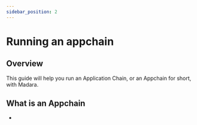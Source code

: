```yaml
---
sidebar_position: 2
---
```


# Running an appchain

## Overview

This guide will help you run an Application Chain, or an Appchain for short, with Madara.

## What is an Appchain

- 